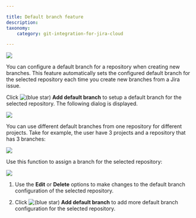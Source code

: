 ```yaml
---

title: Default branch feature
description:
taxonomy:
    category: git-integration-for-jira-cloud

---
```



![](https://bigbrassband.atlassian.net/wiki/download/attachments/1958936625/gitcloud-user-settings-default-branches.png?version=2&modificationDate=1632647092653&cacheVersion=1&api=v2)

You can configure a default branch for a repository when creating new branches. This feature automatically sets the configured default branch for the selected repository each time you create new branches from a Jira issue.

Click ![(blue star)](/wiki/s/-1639011364/6452/8b4898d3c114827e64ec143b4fa79bb76a6cfa5b/_/images/icons/emoticons/star_blue.png) **Add default branch** to setup a default branch for the selected repository. The following dialog is displayed.

![](https://bigbrassband.atlassian.net/wiki/download/thumbnails/1958936625/gitcloud-user-settings-create-def-branch-dlg.png?version=2&modificationDate=1632842489171&cacheVersion=1&api=v2&width=442&height=245)

You can use different default branches from one repository for different projects. Take for example, the user have 3 projects and a repository that has 3 branches:

![](https://bigbrassband.atlassian.net/wiki/download/thumbnails/1958936625/default-branch-flow.png?version=1&modificationDate=1632844978684&cacheVersion=1&api=v2&width=557&height=293)

Use this function to assign a branch for the selected repository:

![](https://bigbrassband.atlassian.net/wiki/download/thumbnails/1958936625/gitcloud-user-settings-default-branch-add-sel.png?version=1&modificationDate=1632847069169&cacheVersion=1&api=v2&width=680&height=413)

1.  Use the **Edit** or **Delete** options to make changes to the default branch configuration of the selected repository.

2.  Click ![(blue star)](/wiki/s/-1639011364/6452/8b4898d3c114827e64ec143b4fa79bb76a6cfa5b/_/images/icons/emoticons/star_blue.png) **Add default branch** to add more default branch configuration for the selected repository.


